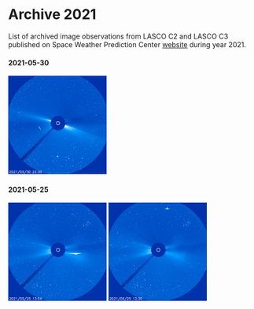 # Archive 2021

List of archived image observations from LASCO C2 and LASCO C3 published on Space Weather Prediction Center [website](https://www.swpc.noaa.gov/products/lasco-coronagraph) during year 2021.


#### 2021-05-30

<a href="img/20210530-01.png" target="_blank"><img src="img/20210530-01.png" width="200"></a>

#### 2021-05-25

<a href="img/20210525-01.png" target="_blank"><img src="img/20210525-01.png" width="200"></a> <a href="img/20210525-02.png" target="_blank"><img src="img/20210525-02.png" width="200"></a>
